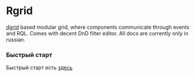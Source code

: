 # Rgrid
[dgrid](http://dgrid.io/) based modular grid, where components communicate through
events and RQL. Comes with decent DnD filter editor. All docs are currently only in russian.

### Быстрый старт
Быстрый старт есть [здесь](/docs/Quickstart.md)
